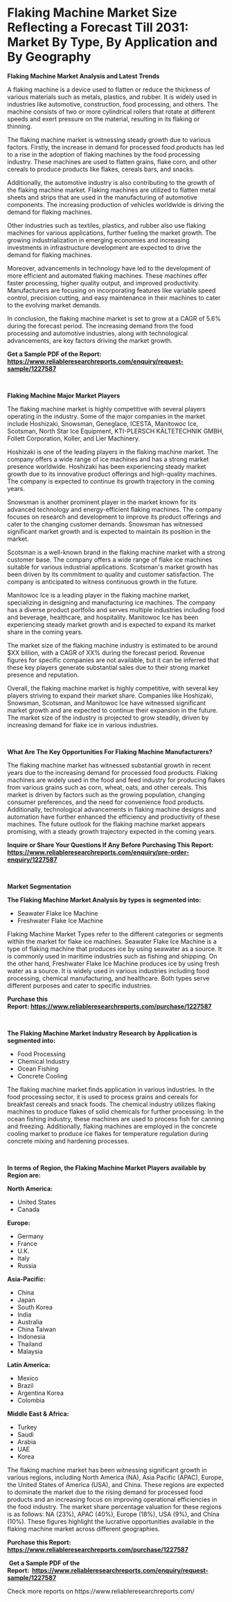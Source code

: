 <p><h1>Flaking Machine Market Size Reflecting a Forecast Till 2031: Market By Type, By Application and By Geography</h1></p><p><strong>Flaking Machine Market Analysis and Latest Trends</strong></p>
<p><p>A flaking machine is a device used to flatten or reduce the thickness of various materials such as metals, plastics, and rubber. It is widely used in industries like automotive, construction, food processing, and others. The machine consists of two or more cylindrical rollers that rotate at different speeds and exert pressure on the material, resulting in its flaking or thinning.</p><p>The flaking machine market is witnessing steady growth due to various factors. Firstly, the increase in demand for processed food products has led to a rise in the adoption of flaking machines by the food processing industry. These machines are used to flatten grains, flake corn, and other cereals to produce products like flakes, cereals bars, and snacks.</p><p>Additionally, the automotive industry is also contributing to the growth of the flaking machine market. Flaking machines are utilized to flatten metal sheets and strips that are used in the manufacturing of automotive components. The increasing production of vehicles worldwide is driving the demand for flaking machines.</p><p>Other industries such as textiles, plastics, and rubber also use flaking machines for various applications, further fueling the market growth. The growing industrialization in emerging economies and increasing investments in infrastructure development are expected to drive the demand for flaking machines.</p><p>Moreover, advancements in technology have led to the development of more efficient and automated flaking machines. These machines offer faster processing, higher quality output, and improved productivity. Manufacturers are focusing on incorporating features like variable speed control, precision cutting, and easy maintenance in their machines to cater to the evolving market demands.</p><p>In conclusion, the flaking machine market is set to grow at a CAGR of 5.6% during the forecast period. The increasing demand from the food processing and automotive industries, along with technological advancements, are key factors driving the market growth.</p></p>
<p><strong>Get a Sample PDF of the Report:&nbsp; <a href="https://www.reliableresearchreports.com/enquiry/request-sample/1227587">https://www.reliableresearchreports.com/enquiry/request-sample/1227587</a></strong></p>
<p>&nbsp;</p>
<p><strong>Flaking Machine Major Market Players</strong></p>
<p><p>The flaking machine market is highly competitive with several players operating in the industry. Some of the major companies in the market include Hoshizaki, Snowsman, Geneglace, ICESTA, Manitowoc Ice, Scotsman, North Star Ice Equipment, KTI-PLERSCH KÄLTETECHNIK GMBH, Follett Corporation, Koller, and Lier Machinery.</p><p>Hoshizaki is one of the leading players in the flaking machine market. The company offers a wide range of ice machines and has a strong market presence worldwide. Hoshizaki has been experiencing steady market growth due to its innovative product offerings and high-quality machines. The company is expected to continue its growth trajectory in the coming years.</p><p>Snowsman is another prominent player in the market known for its advanced technology and energy-efficient flaking machines. The company focuses on research and development to improve its product offerings and cater to the changing customer demands. Snowsman has witnessed significant market growth and is expected to maintain its position in the market.</p><p>Scotsman is a well-known brand in the flaking machine market with a strong customer base. The company offers a wide range of flake ice machines suitable for various industrial applications. Scotsman's market growth has been driven by its commitment to quality and customer satisfaction. The company is anticipated to witness continuous growth in the future.</p><p>Manitowoc Ice is a leading player in the flaking machine market, specializing in designing and manufacturing ice machines. The company has a diverse product portfolio and serves multiple industries including food and beverage, healthcare, and hospitality. Manitowoc Ice has been experiencing steady market growth and is expected to expand its market share in the coming years.</p><p>The market size of the flaking machine industry is estimated to be around $XX billion, with a CAGR of XX% during the forecast period. Revenue figures for specific companies are not available, but it can be inferred that these key players generate substantial sales due to their strong market presence and reputation.</p><p>Overall, the flaking machine market is highly competitive, with several key players striving to expand their market share. Companies like Hoshizaki, Snowsman, Scotsman, and Manitowoc Ice have witnessed significant market growth and are expected to continue their expansion in the future. The market size of the industry is projected to grow steadily, driven by increasing demand for flake ice in various industries.</p></p>
<p>&nbsp;</p>
<p><strong>What Are The Key Opportunities For Flaking Machine Manufacturers?</strong></p>
<p><p>The flaking machine market has witnessed substantial growth in recent years due to the increasing demand for processed food products. Flaking machines are widely used in the food and feed industry for producing flakes from various grains such as corn, wheat, oats, and other cereals. This market is driven by factors such as the growing population, changing consumer preferences, and the need for convenience food products. Additionally, technological advancements in flaking machine designs and automation have further enhanced the efficiency and productivity of these machines. The future outlook for the flaking machine market appears promising, with a steady growth trajectory expected in the coming years.</p></p>
<p><strong>Inquire or Share Your Questions If Any Before Purchasing This Report: <a href="https://www.reliableresearchreports.com/enquiry/pre-order-enquiry/1227587">https://www.reliableresearchreports.com/enquiry/pre-order-enquiry/1227587</a></strong></p>
<p>&nbsp;</p>
<p><strong>Market Segmentation</strong></p>
<p><strong>The Flaking Machine Market Analysis by types is segmented into:</strong></p>
<p><ul><li>Seawater Flake Ice Machine</li><li>Freshwater Flake Ice Machine</li></ul></p>
<p><p>Flaking Machine Market Types refer to the different categories or segments within the market for flake ice machines. Seawater Flake Ice Machine is a type of flaking machine that produces ice by using seawater as a source. It is commonly used in maritime industries such as fishing and shipping. On the other hand, Freshwater Flake Ice Machine produces ice by using fresh water as a source. It is widely used in various industries including food processing, chemical manufacturing, and healthcare. Both types serve different purposes and cater to specific industries.</p></p>
<p><strong>Purchase this Report:&nbsp;<a href="https://www.reliableresearchreports.com/purchase/1227587">https://www.reliableresearchreports.com/purchase/1227587</a></strong></p>
<p>&nbsp;</p>
<p><strong>The Flaking Machine Market Industry Research by Application is segmented into:</strong></p>
<p><ul><li>Food Processing</li><li>Chemical Industry</li><li>Ocean Fishing</li><li>Concrete Cooling</li></ul></p>
<p><p>The flaking machine market finds application in various industries. In the food processing sector, it is used to process grains and cereals for breakfast cereals and snack foods. The chemical industry utilizes flaking machines to produce flakes of solid chemicals for further processing. In the ocean fishing industry, these machines are used to process fish for canning and freezing. Additionally, flaking machines are employed in the concrete cooling market to produce ice flakes for temperature regulation during concrete mixing and hardening processes.</p></p>
<p>&nbsp;</p>
<p><strong>In terms of Region, the Flaking Machine Market Players available by Region are:</strong></p>
<p>
    <p> <strong> North America: </strong>
        <ul>
            <li>United States</li>
            <li>Canada</li>
        </ul>
        </p> 
    <p> <strong> Europe: </strong>
        <ul>
            <li>Germany</li>
            <li>France</li>
            <li>U.K.</li>
            <li>Italy</li>
            <li>Russia</li>
        </ul>
        </p> 
    <p> <strong> Asia-Pacific: </strong>
        <ul>
            <li>China</li>
            <li>Japan</li>
            <li>South Korea</li>
            <li>India</li>
            <li>Australia</li>
            <li>China Taiwan</li>
            <li>Indonesia</li>
            <li>Thailand</li>
            <li>Malaysia</li>
        </ul>
        </p> 
    <p> <strong> Latin America: </strong>
        <ul>
            <li>Mexico</li>
            <li>Brazil</li>
            <li>Argentina Korea</li>
            <li>Colombia</li>
        </ul>
        </p> 
    <p> <strong> Middle East & Africa: </strong>
        <ul>
            <li>Turkey</li>
            <li>Saudi</li>
            <li>Arabia</li>
            <li>UAE</li>
            <li>Korea</li>
        </ul>
    </p>
    </p>
<p><p>The flaking machine market has been witnessing significant growth in various regions, including North America (NA), Asia Pacific (APAC), Europe, the United States of America (USA), and China. These regions are expected to dominate the market due to the rising demand for processed food products and an increasing focus on improving operational efficiencies in the food industry. The market share percentage valuation for these regions is as follows: NA (23%), APAC (40%), Europe (18%), USA (9%), and China (10%). These figures highlight the lucrative opportunities available in the flaking machine market across different geographies.</p></p>
<p><strong>Purchase this Report: <a href="https://www.reliableresearchreports.com/purchase/1227587">https://www.reliableresearchreports.com/purchase/1227587</a></strong></p>
<p>&nbsp;<strong>Get a Sample PDF of the Report:&nbsp;&nbsp;<a href="https://www.reliableresearchreports.com/enquiry/request-sample/1227587">https://www.reliableresearchreports.com/enquiry/request-sample/1227587</a></strong></p>
<p><strong></strong></p>
<p>Check more reports on https://www.reliableresearchreports.com/</p>